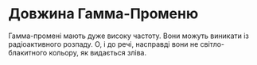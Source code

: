 # Довжина Гамма-Променю

Гамма-промені мають дуже високу частоту. Вони можуть виникати із радіоактивного
розпаду. О, і до речі, насправді вони не світло-блакитного кольору, як видається
зліва.
